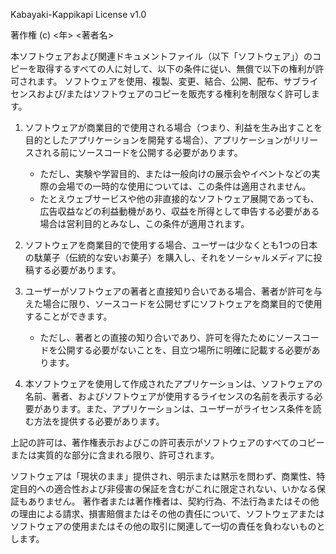 Kabayaki-Kappikapi License v1.0

著作権 (c) <年> <著者名>

本ソフトウェアおよび関連ドキュメントファイル（以下「ソフトウェア」）のコピーを取得するすべての人に対して、以下の条件に従い、無償で以下の権利が許可されます。
ソフトウェアを使用、複製、変更、結合、公開、配布、サブライセンスおよび/またはソフトウェアのコピーを販売する権利を制限なく許可します。

1. ソフトウェアが商業目的で使用される場合（つまり、利益を生み出すことを目的としたアプリケーションを開発する場合）、アプリケーションがリリースされる前にソースコードを公開する必要があります。
   - ただし、実験や学習目的、または一般向けの展示会やイベントなどの実際の会場での一時的な使用については、この条件は適用されません。
   - たとえウェブサービスや他の非直接的なソフトウェア展開であっても、広告収益などの利益動機があり、収益を所得として申告する必要がある場合は営利目的とみなし、この条件が適用されます。

2. ソフトウェアを商業目的で使用する場合、ユーザーは少なくとも1つの日本の駄菓子（伝統的な安いお菓子）を購入し、それをソーシャルメディアに投稿する必要があります。

3. ユーザーがソフトウェアの著者と直接知り合いである場合、著者が許可を与えた場合に限り、ソースコードを公開せずにソフトウェアを商業目的で使用することができます。
   - ただし、著者との直接の知り合いであり、許可を得たためにソースコードを公開する必要がないことを、目立つ場所に明確に記載する必要があります。

4. 本ソフトウェアを使用して作成されたアプリケーションは、ソフトウェアの名前、著者、およびソフトウェアが使用するライセンスの名前を表示する必要があります。また、アプリケーションは、ユーザーがライセンス条件を読む方法を提供する必要があります。

上記の許可は、著作権表示およびこの許可表示がソフトウェアのすべてのコピーまたは実質的な部分に含まれる限り、許可されます。

ソフトウェアは「現状のまま」提供され、明示または黙示を問わず、商業性、特定目的への適合性および非侵害の保証を含むがこれに限定されない、いかなる保証もありません。
著作者または著作権者は、契約行為、不法行為またはその他の理由による請求、損害賠償またはその他の責任について、ソフトウェアまたはソフトウェアの使用またはその他の取引に関連して一切の責任を負わないものとします。